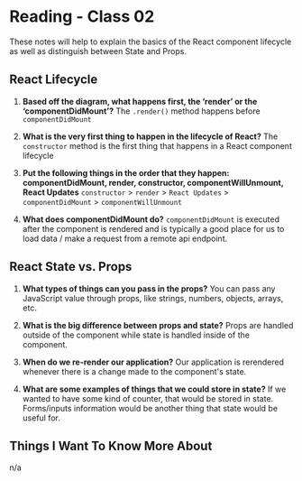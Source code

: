 # Reading - Class 02

These notes will help to explain the basics of the React component lifecycle as well as distinguish between State and Props.

## React Lifecycle

1. **Based off the diagram, what happens first, the ‘render’ or the ‘componentDidMount’?** The `.render()` method happens before `componentDidMount`

2. **What is the very first thing to happen in the lifecycle of React?** The `constructor` method is the first thing that happens in a React component lifecycle

3. **Put the following things in the order that they happen: componentDidMount, render, constructor, componentWillUnmount, React Updates** `constructor` > `render` > `React Updates` > `componentDidMount` > `componentWillUnmount`

4. **What does componentDidMount do?** `componentDidMount` is executed after the component is rendered and is typically a good place for us to load data / make a request from a remote api endpoint.

## React State vs. Props

1. **What types of things can you pass in the props?** You can pass any JavaScript value through props, like strings, numbers, objects, arrays, etc.

2. **What is the big difference between props and state?** Props are handled outside of the component while state is handled inside of the component.

3. **When do we re-render our application?** Our application is rerendered whenever there is a change made to the component's state.

4. **What are some examples of things that we could store in state?** If we wanted to have some kind of counter, that would be stored in state. Forms/inputs information would be another thing that state would be useful for.

## Things I Want To Know More About

n/a
